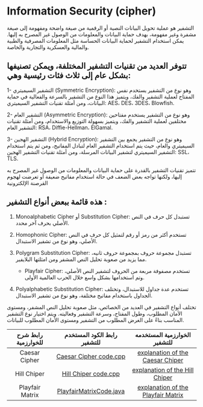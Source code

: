 # Information Security (cipher)

التشفير هو عملية تحويل البيانات النصية أو الرقمية من صيغة واضحة ومفهومة إلى صيغة مشفرة وغير مفهومة، بهدف حماية البيانات والمعلومات من الوصول غير المصرح به إليها.
يمكن استخدام التشفير لحماية البيانات الحساسة مثل المعلومات المصرفية والطبية والمالية والعسكرية والتجارية والخاصة.

## تتوفر العديد من تقنيات التشفير المختلفة، ويمكن تصنيفها بشكل عام إلى ثلاث فئات رئيسية وهي:

1- التشفير السيميتري (Symmetric Encryption): وهو نوع من التشفير يستخدم نفس المفتاح لعملية التشفير والفك، ويتميز هذا النوع من التشفير بالسرعة والفعالية في حماية البيانات، ومن أمثلة تقنيات التشفير السيميتري: AES، DES، 3DES، Blowfish.

2- التشفير العام (Asymmetric Encryption): وهو نوع من التشفير يستخدم مفتاحين مختلفين لعملية التشفير والفك، ويتميز بسهولة التوزيع والاستخدام، ومن أمثلة تقنيات التشفير العام: RSA، Diffie-Hellman، ElGamal.

3- التشفير الهجين (Hybrid Encryption): وهو نوع من التشفير يجمع بين التشفير السيميتري والعام، حيث يتم استخدام التشفير العام لتبادل المفاتيح، ومن ثم يتم استخدام التشفير السيميتري لتشفير البيانات المرسلة، ومن أمثلة تقنيات التشفير الهجين: SSL، TLS.

تتميز تقنيات التشفير بالقدرة على حماية البيانات والمعلومات من الوصول غير المصرح به إليها، ولكنها تواجه بعض الضعف في حالة استخدام مفاتيح ضعيفة أو تعرضت لهجوم القرصنة الإلكترونية

## هذه قائمة ببعض أنواع التشفير :

1. Monoalphabetic Cipher أو Substitution Cipher: تستبدل كل حرف في النص الأصلي بحرف آخر محدد.

2. Homophonic Cipher: تستخدم أكثر من رمز أو رقم لتمثيل كل حرف في النص الأصلي، وهو نوع من تشفير الاستبدال.

3. Polygram Substitution Cipher: تستبدل مجموعة حروف بمجموعة حروف ثانيه، مما يزيد من صعوبة تحليل النص المشفر ومن امثلتها البلايفير.
     - Playfair Cipher: تستخدم مصفوفة مربعة من الحروف لتشفير النص الأصلي، وتم استخدامها بشكل واسع خلال الحرب العالمية الأولى.

4. Polyalphabetic Substitution Cipher: تستخدم عدة جداول للاستبدال، وتختلف الجداول باستخدام مفاتيح مختلفة، وهو نوع من تشفير الاستبدال.

تختلف أنواع التشفير في العديد من الخصائص، مثل صعوبة تحليل النص المشفر، ومستوى الأمان المطلوب، وطول المفتاح، وسرعة التشفير وفعاليته. ويتم اختيار نوع التشفير المناسب بناءً على الغرض المطلوب من التشفير ومستوى الأمان المطلوب للبيانات.



|          رابط شرح للخوارزمية          |                  رابط الكود المستخدم للتشفير                |        الخوارزمية المستخدمه للتشفير      	 		|				
|:-------------------------:|:-------------------------:|:-------------------------:|
|        Caesar Cipher   	  | [Caesar Cipher code.cpp](https://github.com/FatimaALzahrani/InformationSecurity-cipher/blob/main/Caesar%20Cipher/Caesar%20Cipher%20code.cpp)   | [explanation of the Caesar Chiper](https://github.com/FatimaALzahrani/InformationSecurity-cipher/blob/main/Caesar%20Cipher/README.md)                     				 		|
|        Hill Chiper 	  | [Hill Chiper code.cpp](https://github.com/FatimaALzahrani/InformationSecurity-cipher/blob/main/Hill%20Chiper/Hill%20Chiper%20code.cpp)   | [explanation of the Hill Chiper](https://github.com/FatimaALzahrani/InformationSecurity-cipher/blob/main/Hill%20Chiper/README.md)                     				 		|
|        Playfair Matrix   	  | [PlayfairMatrixCode.java](https://github.com/FatimaALzahrani/InformationSecurity-cipher/blob/main/Playfair%20Matrix/PlayfairMatrixCode.java)   | [explanation of the Playfair Matrix](https://github.com/FatimaALzahrani/InformationSecurity-cipher/blob/main/Playfair%20Matrix/README.md)                     				 		|
